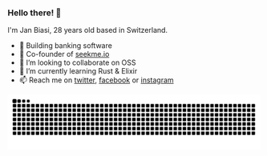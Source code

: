 ### Hello there! 👋

I'm Jan Biasi, 28 years old based in Switzerland.

- 🔭 Building banking software
- 🚀 Co-founder of [seekme.io](https://seekme.io)
- 👯 I’m looking to collaborate on OSS
- 🌱 I’m currently learning Rust & Elixir
- 📫 Reach me on [twitter](https://twitter.com/janbiasi), [facebook](https://facebook.com/janbiasi/) or [instagram](https://instagram.com/__giuvan)

<!-- <p align="left">
    <img alt="Streak Stats" src="https://github-readme-streak-stats.herokuapp.com?user=janbiasi&theme=tokyonight&hide_border=true&date_format=M%20j%5B%2C%20Y%5D&background=222222" />
</p> -->


<picture>
  <source media="(prefers-color-scheme: dark)" srcset="https://raw.githubusercontent.com/janbiasi/janbiasi/docs/github-contrib-snake-dark.svg" />
  <source media="(prefers-color-scheme: light)" srcset="https://raw.githubusercontent.com/janbiasi/janbiasi/docs/github-contrib-snake.svg" />
  <img alt="GitHub Contribution Stats" src="https://raw.githubusercontent.com/janbiasi/janbiasi/docs/github-contrib-snake.svg" />
</picture>
